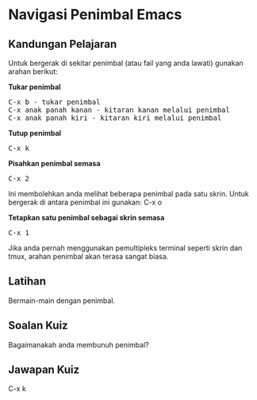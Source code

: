 # Navigasi Penimbal Emacs

## Kandungan Pelajaran

Untuk bergerak di sekitar penimbal (atau fail yang anda lawati) gunakan arahan berikut:

<b>Tukar penimbal</b>

<pre>
C-x b - tukar penimbal
C-x anak panah kanan - kitaran kanan melalui penimbal
C-x anak panah kiri - kitaran kiri melalui penimbal
</pre>

<b>Tutup penimbal</b>

<pre>C-x k</pre>

<b>Pisahkan penimbal semasa</b>

<pre>C-x 2</pre>

Ini membolehkan anda melihat beberapa penimbal pada satu skrin. Untuk bergerak di antara penimbal ini gunakan: C-x o

<b>Tetapkan satu penimbal sebagai skrin semasa</b>

<pre>C-x 1</pre>

Jika anda pernah menggunakan pemultipleks terminal seperti skrin dan tmux, arahan penimbal akan terasa sangat biasa.

## Latihan

Bermain-main dengan penimbal.

## Soalan Kuiz

Bagaimanakah anda membunuh penimbal?

## Jawapan Kuiz

C-x k